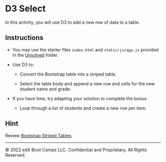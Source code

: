 # D3 Select

In this activity, you will use D3 to add a new row of data to a table.

## Instructions

* You may use the starter files `index.html` and `static/js/app.js` provided in the [Unsolved](Unsolved) folder.

* Use D3 to:

    * Convert the Bootstrap table into a striped table.

    * Select the table body and append a new row and cells for the new student name and grade.

* If you have time, try adapting your solution to complete the bonus.

    * Loop through a list of students and create a new row per item.

## Hint

Review [Bootstrap Striped Tables](https://getbootstrap.com/docs/5.3/content/tables/#striped-rows).

---

© 2022 edX Boot Camps LLC. Confidential and Proprietary. All Rights Reserved.

